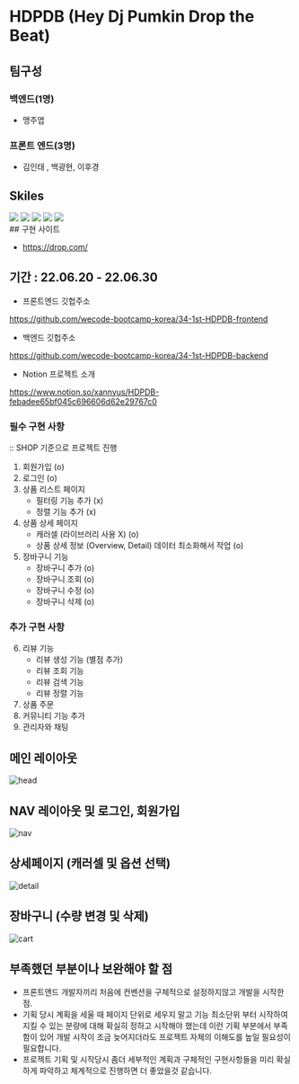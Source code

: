 # HDPDB (Hey Dj Pumkin Drop the Beat)

## 팀구성

### 백엔드(1명)

- 맹주엽

### 프론트 엔드(3명)

- 김인태 , 백광현, 이후경


## Skiles

<img src="https://img.shields.io/badge/HTML-E34F26?style=for-the-badge&logo=HTML5&logoColor=white">
<img src="https://img.shields.io/badge/CSS-1572B6?style=for-the-badge&logo=CSS3&logoColor=white">
<img src="https://img.shields.io/badge/Sass-CC6699?style=for-the-badge&logo=Sass&logoColor=white">
<img src="https://img.shields.io/badge/React-61DAFB?style=for-the-badge&logo=React&logoColor=white">
<img src="https://img.shields.io/badge/Javascript-F7DF1E?style=for-the-badge&logo=Javscript&logoColor=white">


<br />
## 구현 사이트

- https://drop.com/

## 기간 : 22.06.20 - 22.06.30

- 프론트엔드 깃헙주소

https://github.com/wecode-bootcamp-korea/34-1st-HDPDB-frontend

- 백엔드 깃헙주소

https://github.com/wecode-bootcamp-korea/34-1st-HDPDB-backend

- Notion 프로젝트 소개

https://www.notion.so/xannyus/HDPDB-febadee65bf045c696606d62e29767c0

### 필수 구현 사항

:: SHOP 기준으로 프로젝트 진행

1. 회원가입 (o)
2. 로그인 (o)
3. 상품 리스트 페이지
   - 필터링 기능 추가 (x)
   - 정렬 기능 추가 (x)
4. 상품 상세 페이지
   - 캐러셀 (라이브러리 사용 X) (o)
   - 상품 상세 정보 (Overview, Detail) 데이터 최소화해서 작업 (o)
5. 장바구니 기능
   - 장바구니 추가 (o)
   - 장바구니 조회 (o)
   - 장바구니 수정 (o)
   - 장바구니 삭제 (o)

### 추가 구현 사항

6. 리뷰 기능
   - 리뷰 생성 기능 (별점 추가)
   - 리뷰 조회 기능
   - 리뷰 검색 기능
   - 리뷰 정렬 기능
7. 상품 주문
8. 커뮤니티 기능 추가
9. 관리자와 채팅

## 메인 레이아웃

![head](https://user-images.githubusercontent.com/97820540/176838926-9007e089-a929-4dd7-93af-ef070c9faa50.gif)

## NAV 레이아웃 및 로그인, 회원가입

![nav](https://user-images.githubusercontent.com/97820540/176838938-c4f98e1e-ea77-4407-a8b0-27a33b113e0c.gif)

## 상세페이지 (캐러셀 및 옵션 선택)

![detail](https://user-images.githubusercontent.com/97820540/176838958-a65e3782-40bd-4ab3-a2ce-215955e505fc.gif)

## 장바구니 (수량 변경 및 삭제)

![cart](https://user-images.githubusercontent.com/97820540/176838950-9b2fa520-617d-45d8-9ceb-557fae0aebf0.gif)

## 부족했던 부분이나 보완해야 할 점

- 프론트앤드 개발자끼리 처음에 컨벤션을 구체적으로 설정하지않고 개발을 시작한 점.
- 기획 당시 계획을 세울 때 페이지 단위로 세우지 말고 기능 최소단위 부터 시작하여 지킬 수 있는 분량에 대해 확실히 정하고 시작해야 했는데 이런 기획 부분에서 부족함이 있어 개발 시작이 조금 늦어지더라도 프로젝트 자체의 이해도를 높일 필요성이 필요합니다.
- 프로젝트 기획 및 시작당시 좀더 세부적인 계획과 구체적인 구현사항들을 미리 확실하게 파악하고 체계적으로 진행하면 더 좋았을것 같습니다.
